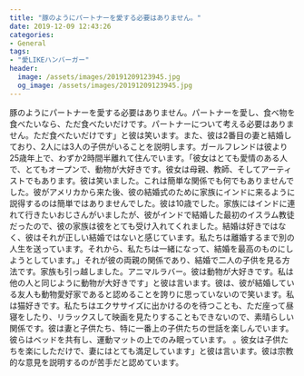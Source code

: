 ```yaml
---
title: "豚のようにパートナーを愛する必要はありません。"
date: 2019-12-09 12:43:26
categories:
- General
tags:
- "愛LIKEハンバーガー"
header:
  image: /assets/images/20191209123945.jpg
  og_image: /assets/images/20191209123945.jpg
---
```


豚のようにパートナーを愛する必要はありません。パートナーを愛し、食べ物を食べたいなら、ただ食べたいだけです。パートナーについて考える必要はありません。ただ食べたいだけです」と彼は笑います。また、彼は2番目の妻と結婚しており、2人には3人の子供がいることを説明します。ガールフレンドは彼より25歳年上で、わずか2時間半離れて住んでいます。「彼女はとても愛情のある人で、とてもオープンで、動物が大好きです。彼女は母親、教師、そしてアーティストでもあります。彼は笑いました。これは簡単な関係でも何でもありませんでした。彼がアメリカから来た後、彼の結婚式のために家族にインドに来るように説得するのは簡単ではありませんでした。彼は10歳でした。家族にはインドに連れて行きたいおじさんがいましたが、彼がインドで結婚した最初のイスラム教徒だったので、彼の家族は彼をとても受け入れてくれました。結婚は好きではなく、彼はそれが正しい結婚ではないと感じています。私たちは離婚するまで別の人生を送っています。それから、私たちは一緒になって、結婚を最高のものにしようとしています。」それが彼の両親の関係であり、結婚で二人の子供を見る方法です。家族も引っ越しました。アニマルラバー。彼は動物が大好きです。私は他の人と同じように動物が大好きです」と彼は言います。彼は、彼が結婚している友人も動物愛好家であると認めることを誇りに思っていないので笑います。私は猫好きです。私たちはエクササイズに出かけるのを待つことも、ただ座って昼寝をしたり、リラックスして映画を見たりすることもできないので、素晴らしい関係です。彼は妻と子供たち、特に一番上の子供たちの世話を楽しんでいます。彼らはベッドを共有し、運動マットの上でのみ眠っています。 。彼女は子供たちを楽にしただけで、妻にはとても満足しています」と彼は言います。彼は宗教的な意見を説明するのが苦手だと認めています。
